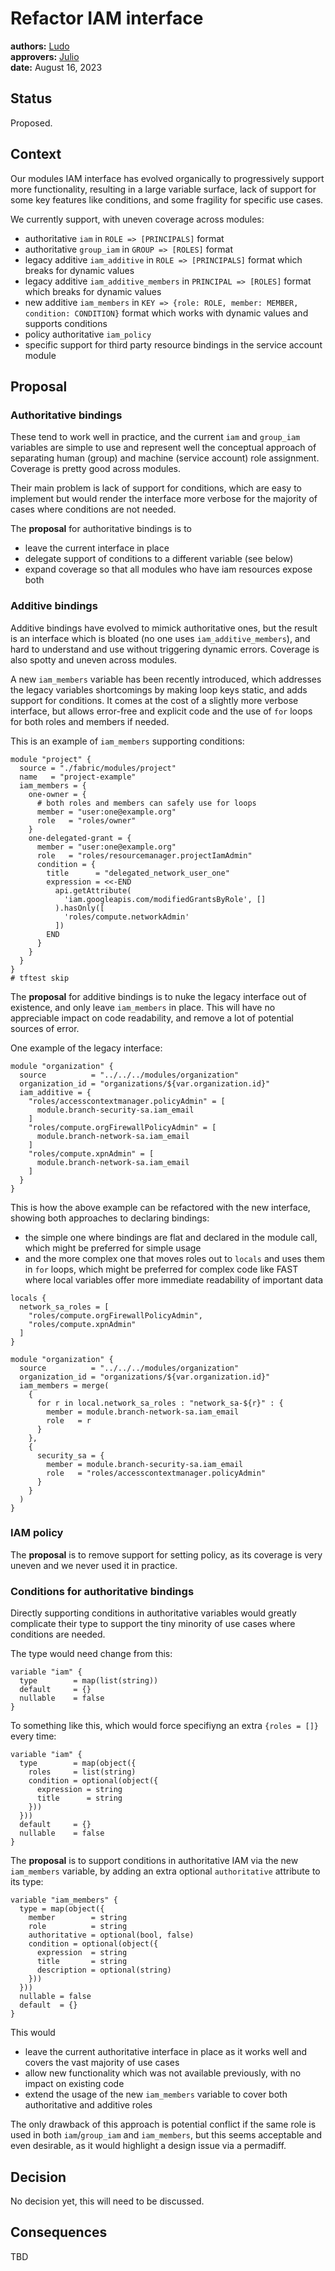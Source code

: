 # Refactor IAM interface

**authors:** [Ludo](https://github.com/ludoo)\
**approvers:** [Julio](https://github.com/juliocc)\
**date:** August 16, 2023

## Status

Proposed.

## Context

Our modules IAM interface has evolved organically to progressively support more functionality, resulting in a large variable surface, lack of support for some key features like conditions, and some fragility for specific use cases.

We currently support, with uneven coverage across modules:

- authoritative `iam` in `ROLE => [PRINCIPALS]` format
- authoritative `group_iam` in `GROUP => [ROLES]` format
- legacy additive `iam_additive` in `ROLE => [PRINCIPALS]` format which breaks for dynamic values
- legacy additive `iam_additive_members` in `PRINCIPAL => [ROLES]` format which breaks for dynamic values
- new additive `iam_members` in `KEY => {role: ROLE, member: MEMBER, condition: CONDITION}` format which works with dynamic values and supports conditions
- policy authoritative `iam_policy`
- specific support for third party resource bindings in the service account module

## Proposal

### Authoritative bindings

These tend to work well in practice, and the current `iam` and `group_iam` variables are simple to use and represent well the conceptual approach of separating human (group) and machine (service account) role assignment. Coverage is pretty good across modules.

Their main problem is lack of support for conditions, which are easy to implement but would render the interface more verbose for the majority of cases where conditions are not needed.

The **proposal** for authoritative bindings is to

- leave the current interface in place
- delegate support of conditions to a different variable (see below)
- expand coverage so that all modules who have iam resources expose both

### Additive bindings

Additive bindings have evolved to mimick authoritative ones, but the result is an interface which is bloated (no one uses `iam_additive_members`), and hard to understand and use without triggering dynamic errors. Coverage is also spotty and uneven across modules.

A new `iam_members` variable has been recently introduced, which addresses the legacy variables shortcomings by making loop keys static, and adds support for conditions. It comes at the cost of a slightly more verbose interface, but allows error-free and explicit code and the use of `for` loops for both roles and members if needed.

This is an example of `iam_members` supporting conditions:

```hcl
module "project" {
  source = "./fabric/modules/project"
  name   = "project-example"
  iam_members = {
    one-owner = {
      # both roles and members can safely use for loops
      member = "user:one@example.org"
      role   = "roles/owner"
    }
    one-delegated-grant = {
      member = "user:one@example.org"
      role   = "roles/resourcemanager.projectIamAdmin"
      condition = {
        title      = "delegated_network_user_one"
        expression = <<-END
          api.getAttribute(
            'iam.googleapis.com/modifiedGrantsByRole', []
          ).hasOnly([
            'roles/compute.networkAdmin'
          ])
        END
      }
    }
  }
}
# tftest skip
```

The **proposal** for additive bindings is to nuke the legacy interface out of existence, and only leave `iam_members` in place. This will have no appreciable impact on code readability, and remove a lot of potential sources of error.

One example of the legacy interface:

```hcl
module "organization" {
  source          = "../../../modules/organization"
  organization_id = "organizations/${var.organization.id}"
  iam_additive = {
    "roles/accesscontextmanager.policyAdmin" = [
      module.branch-security-sa.iam_email
    ]
    "roles/compute.orgFirewallPolicyAdmin" = [
      module.branch-network-sa.iam_email
    ]
    "roles/compute.xpnAdmin" = [
      module.branch-network-sa.iam_email
    ]
  }
}
```

This is how the above example can be refactored with the new interface, showing both approaches to declaring bindings:

- the simple one where bindings are flat and declared in the module call, which might be preferred for simple usage
- and the more complex one that moves roles out to `locals` and uses them in `for` loops, which might be preferred for complex code like FAST where local variables offer more immediate readability of important data

```hcl
locals {
  network_sa_roles = [
    "roles/compute.orgFirewallPolicyAdmin",
    "roles/compute.xpnAdmin"
  ]
}

module "organization" {
  source          = "../../../modules/organization"
  organization_id = "organizations/${var.organization.id}"
  iam_members = merge(
    {
      for r in local.network_sa_roles : "network_sa-${r}" : {
        member = module.branch-network-sa.iam_email
        role   = r
      }
    },
    {
      security_sa = {
        member = module.branch-security-sa.iam_email
        role   = "roles/accesscontextmanager.policyAdmin"
      }
    }
  )
}
```

### IAM policy

The **proposal** is to remove support for setting policy, as its coverage is very uneven and we never used it in practice.

### Conditions for authoritative bindings

Directly supporting conditions in authoritative variables would greatly complicate their type to support the tiny minority of use cases where conditions are needed.

The type would need change from this:

```hcl
variable "iam" {
  type        = map(list(string))
  default     = {}
  nullable    = false
}
```

To something like this, which would force specifiyng an extra `{roles = []}` every time:

```hcl
variable "iam" {
  type        = map(object({
    roles     = list(string)
    condition = optional(object({
      expression = string
      title      = string
    }))
  }))
  default     = {}
  nullable    = false
}
```

The **proposal** is to support conditions in authoritative IAM via the new `iam_members` variable, by adding an extra optional `authoritative` attribute to its type:

```hcl
variable "iam_members" {
  type = map(object({
    member        = string
    role          = string
    authoritative = optional(bool, false)
    condition = optional(object({
      expression  = string
      title       = string
      description = optional(string)
    }))
  }))
  nullable = false
  default  = {}
}
```

This would

- leave the current authoritative interface in place as it works well and covers the vast majority of use cases
- allow new functionality which was not available previously, with no impact on existing code
- extend the usage of the new `iam_members` variable to cover both authoritative and additive roles

The only drawback of this approach is potential conflict if the same role is used in both `iam`/`group_iam` and `iam_members`, but this seems acceptable and even desirable, as it would highlight a design issue via a permadiff.

## Decision

No decision yet, this will need to be discussed.

## Consequences

TBD
